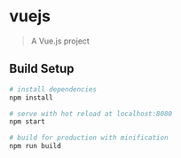 # vuejs

> A Vue.js project

## Build Setup

``` bash
# install dependencies
npm install

# serve with hot reload at localhost:8080
npm start

# build for production with minification
npm run build
```
